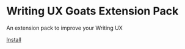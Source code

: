 # Writing UX Goats Extension Pack
An extension pack to improve your Writing UX

[Install](https://marketplace.visualstudio.com/items?itemName=curtisblackwell.writing-ux-goats)
